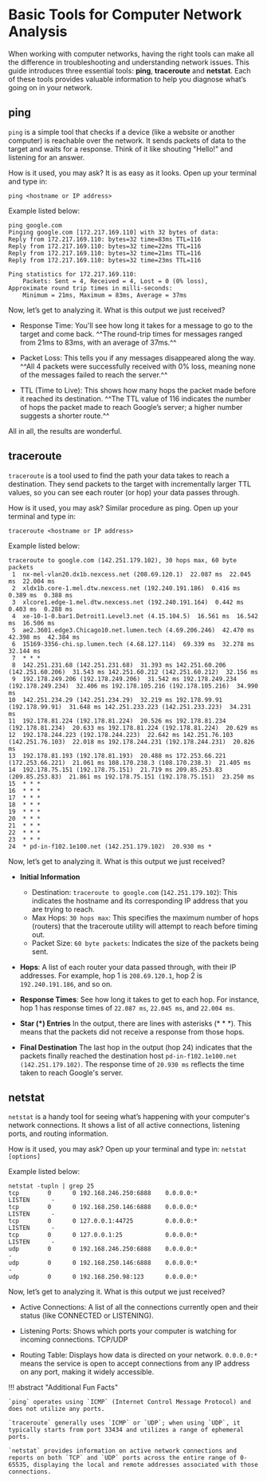 # Basic Tools for Computer Network Analysis

When working with computer networks, having the right tools can make all the difference in troubleshooting and understanding network issues. This guide introduces three essential tools: **ping**, **traceroute** and **netstat**. Each of these tools provides valuable information to help you diagnose what’s going on in your network.

## ping

`ping` is a simple tool that checks if a device (like a website or another computer) is reachable over the network. It sends packets of data to the target and waits for a response. Think of it like shouting "Hello!" and listening for an answer.


How is it used, you may ask? It is as easy as it looks. Open up your terminal and type in:

```shell-session
ping <hostname or IP address>
```

Example listed below:

```shell-session
ping google.com
Pinging google.com [172.217.169.110] with 32 bytes of data:
Reply from 172.217.169.110: bytes=32 time=83ms TTL=116
Reply from 172.217.169.110: bytes=32 time=22ms TTL=116
Reply from 172.217.169.110: bytes=32 time=21ms TTL=116
Reply from 172.217.169.110: bytes=32 time=23ms TTL=116

Ping statistics for 172.217.169.110:
    Packets: Sent = 4, Received = 4, Lost = 0 (0% loss),
Approximate round trip times in milli-seconds:
    Minimum = 21ms, Maximum = 83ms, Average = 37ms
```

Now, let’s get to analyzing it. What is this output we just received?

* Response Time: You'll see how long it takes for a message to go to the target and come back.
^^The round-trip times for messages ranged from 21ms to 83ms, with an average of 37ms.^^

* Packet Loss: This tells you if any messages disappeared along the way.
^^All 4 packets were successfully received with 0% loss, meaning none of the messages failed to reach the server.^^

* TTL (Time to Live): This shows how many hops the packet made before it reached its destination.
^^The TTL value of 116 indicates the number of hops the packet made to reach Google’s server; a higher number suggests a shorter route.^^

All in all, the results are wonderful.

## traceroute

`traceroute` is a tool used to find the path your data takes to reach a destination. They send packets to the target with incrementally larger TTL values, so you can see each router (or hop) your data passes through.

How is it used, you may ask? Similar procedure as ping.
Open up your terminal and type in:

```shell-session
traceroute <hostname or IP address>
```

Example listed below:

```shell-session
traceroute to google.com (142.251.179.102), 30 hops max, 60 byte packets
 1  nx-mel-vlan20.dx1b.nexcess.net (208.69.120.1)  22.087 ms  22.045 ms  22.004 ms
 2  xldx1b.core-1.mel.dtw.nexcess.net (192.240.191.186)  0.416 ms  0.389 ms  0.388 ms
 3  xlcore1.edge-1.mel.dtw.nexcess.net (192.240.191.164)  0.442 ms  0.403 ms  0.288 ms
 4  xe-10-1-0.bar1.Detroit1.Level3.net (4.15.104.5)  16.561 ms  16.542 ms  16.506 ms
 5  ae2.3601.edge3.Chicago10.net.lumen.tech (4.69.206.246)  42.470 ms  42.398 ms  42.384 ms
 6  15169-3356-chi.sp.lumen.tech (4.68.127.114)  69.339 ms  32.278 ms  32.144 ms
 7  * * *
 8  142.251.231.68 (142.251.231.68)  31.393 ms 142.251.60.206 (142.251.60.206)  31.543 ms 142.251.60.212 (142.251.60.212)  32.156 ms
 9  192.178.249.206 (192.178.249.206)  31.542 ms 192.178.249.234 (192.178.249.234)  32.406 ms 192.178.105.216 (192.178.105.216)  34.990 ms
10  142.251.234.29 (142.251.234.29)  32.219 ms 192.178.99.91 (192.178.99.91)  31.648 ms 142.251.233.223 (142.251.233.223)  34.231 ms
11  192.178.81.224 (192.178.81.224)  20.526 ms 192.178.81.234 (192.178.81.234)  20.633 ms 192.178.81.224 (192.178.81.224)  20.629 ms
12  192.178.244.223 (192.178.244.223)  22.642 ms 142.251.76.103 (142.251.76.103)  22.018 ms 192.178.244.231 (192.178.244.231)  20.826 ms
13  192.178.81.193 (192.178.81.193)  20.488 ms 172.253.66.221 (172.253.66.221)  21.061 ms 108.170.238.3 (108.170.238.3)  21.405 ms
14  192.178.75.151 (192.178.75.151)  21.719 ms 209.85.253.83 (209.85.253.83)  21.861 ms 192.178.75.151 (192.178.75.151)  23.250 ms
15  * * *
16  * * *
17  * * *
18  * * *
19  * * *
20  * * *
21  * * *
22  * * *
23  * * *
24  * pd-in-f102.1e100.net (142.251.179.102)  20.930 ms *
```

Now, let’s get to analyzing it. What is this output we just received?

* **Initial Information**
    + Destination: `traceroute to google.com` (`142.251.179.102`): This indicates the hostname and its corresponding IP address that you are trying to reach.
    + Max Hops: `30 hops max`: This specifies the maximum number of hops (routers) that the traceroute utility will attempt to reach before timing out.
    + Packet Size: `60 byte packets`: Indicates the size of the packets being sent.

* **Hops**: A list of each router your data passed through, with their IP addresses.
For example, hop 1 is `208.69.120.1`, hop 2 is `192.240.191.186`, and so on.

* **Response Times**: See how long it takes to get to each hop.
For instance, hop 1 has response times of `22.087 ms`, `22.045 ms`, and `22.004 ms`.

* **Star (*) Entries**
In the output, there are lines with asterisks (* * *). This means that the packets did not receive a response from those hops.

* **Final Destination**
The last hop in the output (hop 24) indicates that the packets finally reached the destination host `pd-in-f102.1e100.net (142.251.179.102)`. The response time of `20.930 ms` reflects the time taken to reach Google's server.

## netstat

`netstat` is a handy tool for seeing what’s happening with your computer's network connections. It shows a list of all active connections, listening ports, and routing information.

How is it used, you may ask?
Open up your terminal and type in:
`netstat [options]`

Example listed below:
```shell-session
netstat -tupln | grep 25
tcp        0      0 192.168.246.250:6888    0.0.0.0:*               LISTEN      -
tcp        0      0 192.168.250.146:6888    0.0.0.0:*               LISTEN      -
tcp        0      0 127.0.0.1:44725         0.0.0.0:*               LISTEN      -
tcp        0      0 127.0.0.1:25            0.0.0.0:*               LISTEN      -
udp        0      0 192.168.246.250:6888    0.0.0.0:*                           -
udp        0      0 192.168.250.146:6888    0.0.0.0:*                           -
udp        0      0 192.168.250.98:123      0.0.0.0:*
```

Now, let’s get to analyzing it. What is this output we just received?

* Active Connections: A list of all the connections currently open and their status (like CONNECTED or LISTENING).

* Listening Ports: Shows which ports your computer is watching for incoming connections. TCP/UDP

* Routing Table: Displays how data is directed on your network. `0.0.0.0:*` means the service is open to accept connections from any IP address on any port, making it widely accessible.


!!! abstract "Additional Fun Facts"

    `ping` operates using `ICMP` (Internet Control Message Protocol) and does not utilize any ports.
    
    `traceroute` generally uses `ICMP` or `UDP`; when using `UDP`, it typically starts from port 33434 and utilizes a range of ephemeral ports.
    
    `netstat` provides information on active network connections and reports on both `TCP` and `UDP` ports across the entire range of 0-65535, displaying the local and remote addresses associated with those connections.
